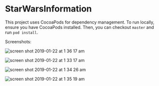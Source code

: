 # StarWarsInformation

This project uses CocoaPods for dependency management. To run locally, ensure you have CocoaPods installed. Then, you can checkout `master` and run `pod install`.

Screenshots:


![screen shot 2019-01-22 at 1 36 17 am](https://user-images.githubusercontent.com/24661191/51516689-33305580-1de6-11e9-9d00-5a5d35c3fe2d.png)

![screen shot 2019-01-22 at 1 33 17 am](https://user-images.githubusercontent.com/24661191/51516529-c3ba6600-1de5-11e9-858f-bf9d4f3b2a2e.png)

![screen shot 2019-01-22 at 1 34 26 am](https://user-images.githubusercontent.com/24661191/51516585-efd5e700-1de5-11e9-9a9c-d1a7251278cc.png)

![screen shot 2019-01-22 at 1 35 19 am](https://user-images.githubusercontent.com/24661191/51516608-011ef380-1de6-11e9-9437-7e19648463e7.png)
